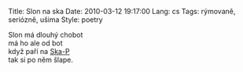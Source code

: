 Title: Slon na ska
Date: 2010-03-12 19:17:00
Lang: cs
Tags: rýmovaně, seriózně, ušima
Style: poetry

Slon má dlouhý chobot<br>
má ho ale od bot<br>
když paří na [Ska-P](http://en.wikipedia.org/wiki/Ska-P)<br>
tak si po něm šlape.
